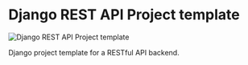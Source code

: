 # Django REST API Project template
<p><img src="https://repository-images.githubusercontent.com/439560522/9b1cd935-971e-4523-86be-5c353154983a" alt="Django REST API Project template"/></p>
Django project template for a RESTful API backend.
